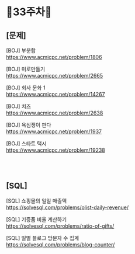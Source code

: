 # 📌33주차📌
## [문제]
[BOJ] 부분합</br>
https://www.acmicpc.net/problem/1806

[BOJ] 미로만들기</br>
https://www.acmicpc.net/problem/2665

[BOJ] 회사 문화 1</br>
https://www.acmicpc.net/problem/14267

[BOJ] 치즈</br>
https://www.acmicpc.net/problem/2638

[BOJ] 욕심쟁이 판다</br>
https://www.acmicpc.net/problem/1937

[BOJ] 스타트 택시</br>
https://www.acmicpc.net/problem/19238

</br></br>

## [SQL]
[SQL] 쇼핑몰의 일일 매출액</br>
https://solvesql.com/problems/olist-daily-revenue/

[SQL] 기증품 비율 계산하기</br>
https://solvesql.com/problems/ratio-of-gifts/

[SQL] 일별 블로그 방문자 수 집계</br>
https://solvesql.com/problems/blog-counter/